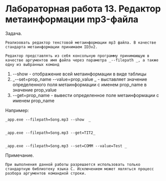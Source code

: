 <!-- Copy and paste the converted output. -->

<!-----
NEW: Check the "Suppress top comment" option to remove this info from the output.

Conversion time: 0.274 seconds.


Using this Markdown file:

1. Paste this output into your source file.
2. See the notes and action items below regarding this conversion run.
3. Check the rendered output (headings, lists, code blocks, tables) for proper
   formatting and use a linkchecker before you publish this page.

Conversion notes:

* Docs to Markdown version 1.0β29
* Mon Mar 15 2021 03:47:09 GMT-0700 (PDT)
* Source doc: Новый документ
----->



# Лабораторная работа 13. Редактор метаинформации mp3-файла

Задача.	

	Реализовать редактор текстовой метаинформации mp3 файла. В качестве стандарта метаинформации принимаем ID3v2.

	Редактор представлять из себя консольную программу принимающую в качестве аргументов имя файла через параметра _--filepath _, а также одну из выбранных команд 



1. --show - отображение всей метаинформации в виде таблицы
2. _--set=prop_name --value=prop_value _ - выставляет значение определенного поля метаинформации с именем prop_name в значение prop_value
3. --get=prop_name - вывести определенное поле метаинформации с именем prop_name

Например:


    _app.exe --filepath=Song.mp3 --show  _


    _app.exe --filepath=Song.mp3 --get=TIT2_


    _app.exe --filepath=Song.mp3 --set=COMM --value=Test _

Примечание.


    При выполнения данной работы разрешается использовать только стандартную библиотеку языка С. Исключением может являться процесс разбора аргументов командной строки. 
